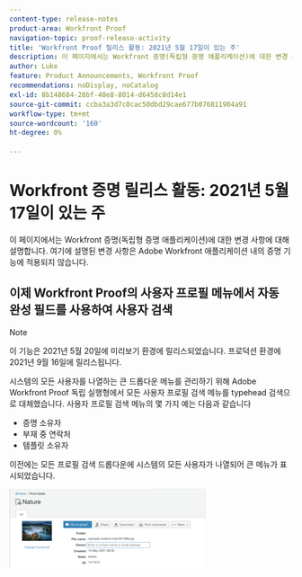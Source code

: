 ```yaml
---
content-type: release-notes
product-area: Workfront Proof
navigation-topic: proof-release-activity
title: 'Workfront Proof 릴리스 활동: 2021년 5월 17일이 있는 주'
description: 이 페이지에서는 Workfront 증명(독립형 증명 애플리케이션)에 대한 변경 사항에 대해 설명합니다. 여기에 설명된 변경 사항은 Adobe Workfront 애플리케이션 내의 증명 기능에 적용되지 않습니다.
author: Luke
feature: Product Announcements, Workfront Proof
recommendations: noDisplay, noCatalog
exl-id: 8b148684-28bf-40e8-8014-d6458c8d14e1
source-git-commit: ccba3a3d7c0cac50dbd29cae677b076811904a91
workflow-type: tm+mt
source-wordcount: '160'
ht-degree: 0%

---
```


# Workfront 증명 릴리스 활동: 2021년 5월 17일이 있는 주

이 페이지에서는 Workfront 증명(독립형 증명 애플리케이션)에 대한 변경 사항에 대해 설명합니다. 여기에 설명된 변경 사항은 Adobe Workfront 애플리케이션 내의 증명 기능에 적용되지 않습니다.

## 이제 Workfront Proof의 사용자 프로필 메뉴에서 자동 완성 필드를 사용하여 사용자 검색

>[!NOTE]
>
>이 기능은 2021년 5월 20일에 미리보기 환경에 릴리스되었습니다. 프로덕션 환경에 2021년 9월 16일에 릴리스됩니다.

시스템의 모든 사용자를 나열하는 큰 드롭다운 메뉴를 관리하기 위해 Adobe Workfront Proof 독립 실행형에서 모든 사용자 프로필 검색 메뉴를 typehead 검색으로 대체했습니다. 사용자 프로필 검색 메뉴의 몇 가지 예는 다음과 같습니다

* 증명 소유자
* 부재 중 연락처
* 템플릿 소유자

이전에는 모든 프로필 검색 드롭다운에 시스템의 모든 사용자가 나열되어 큰 메뉴가 표시되었습니다.

![](assets/user-profile-typeahead-350x142.png)
